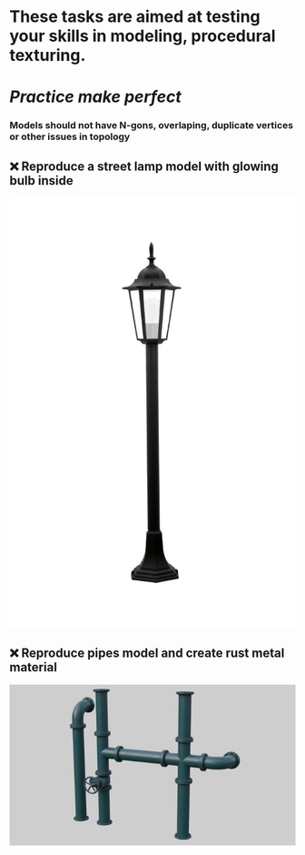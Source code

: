 # These tasks are aimed at testing your skills in modeling, procedural texturing.
# _Practice make perfect_
### Models should not have N-gons, overlaping, duplicate vertices or other issues in topology 
## ❌ Reproduce a street lamp model with glowing bulb inside
![lamp](/curriculum/reproduce/street_lamp.jpg)
## ❌ Reproduce pipes model and create rust metal material
![pipes](/curriculum/reproduce/industrial-pipes_blend.jpg)
